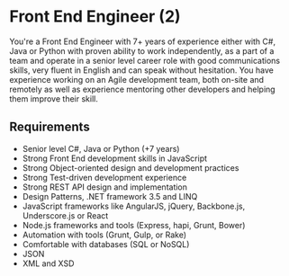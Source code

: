 # Front End Engineer (2)

You're a Front End Engineer with 7+ years of experience either with C#, Java or Python with proven
ability to work independently, as a part of a team and operate in a senior level career role with
good communications skills, very fluent in English and can speak without hesitation. You have
experience working on an Agile development team, both on-site and remotely as well as experience
mentoring other developers and helping them improve their skill.

## Requirements

* Senior level C#, Java or Python (+7 years)
* Strong Front End development skills in JavaScript
* Strong Object-oriented design and development practices
* Strong Test-driven development experience
* Strong REST API design and implementation
* Design Patterns, .NET framework 3.5 and LINQ
* JavaScript frameworks like AngularJS, jQuery, Backbone.js, Underscore.js or React
* Node.js frameworks and tools (Express, hapi, Grunt, Bower)
* Automation with tools (Grunt, Gulp, or Rake)
* Comfortable with databases (SQL or NoSQL)
* JSON
* XML and XSD
